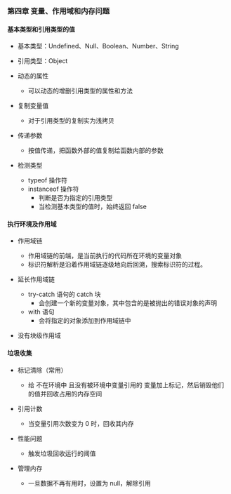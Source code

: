### 第四章 变量、作用域和内存问题

#### 基本类型和引用类型的值
- 基本类型：Undefined、Null、Boolean、Number、String
- 引用类型：Object

- 动态的属性
    - 可以动态的增删引用类型的属性和方法

- 复制变量值
    - 对于引用类型的复制实为浅拷贝

- 传递参数
    - 按值传递，把函数外部的值复制给函数内部的参数

- 检测类型
    - typeof 操作符
    - instanceof 操作符
        - 判断是否为指定的引用类型
        - 当检测基本类型的值时，始终返回 false

#### 执行环境及作用域
- 作用域链
    - 作用域链的前端，是当前执行的代码所在环境的变量对象
    - 标识符解析是沿着作用域链逐级地向后回溯，搜索标识符的过程。

- 延长作用域链
    - try-catch 语句的 catch 块
        - 会创建一个新的变量对象，其中包含的是被抛出的错误对象的声明
    - with 语句
        - 会将指定的对象添加到作用域链中

- 没有块级作用域

#### 垃圾收集
- 标记清除（常用）
    - 给 不在环境中 且没有被环境中变量引用的 变量加上标记，然后销毁他们的值并回收占用的内存空间

- 引用计数
    - 当变量引用次数变为 0 时，回收其内存

- 性能问题
    - 触发垃圾回收运行的阈值

- 管理内存
    - 一旦数据不再有用时，设置为 null，解除引用
